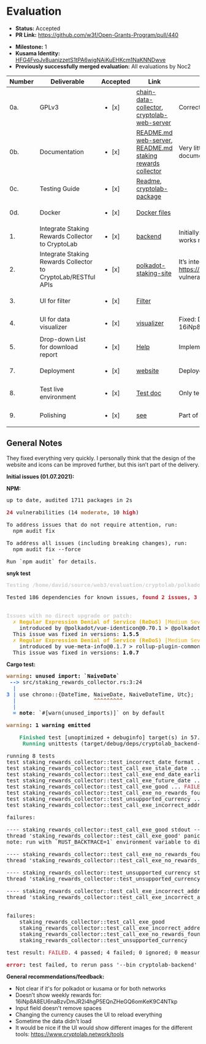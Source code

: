 # Evaluation

- **Status:** Accepted
- **PR Link:** https://github.com/w3f/Open-Grants-Program/pull/440
* **Milestone:** 1
* **Kusama Identity:** [HFG4FvoJv8uanizzetS1tPA6wigNAiKuEHKcm1NaKNNDwve](https://polkascan.io/pre/kusama/account/HFG4FvoJv8uanizzetS1tPA6wigNAiKuEHKcm1NaKNNDwve)
* **Previously successfully merged evaluation:** All evaluations by Noc2

| Number | Deliverable | Accepted | Link | Evaluation Notes |
| ------ | ----------- | -------- | ---- |----------------- |
| 0a. | GPLv3 |  <ul><li>[x] </li></ul> | [chain-data-collector](https://github.com/cryptolab-network/chain-data-collector/blob/main/LICENSE), [cryptolab-web-server](https://github.com/cryptolab-network/cryptolab-web-server/blob/main/LICENSE)  | Correct License |
| 0b. | Documentation | <ul><li>[x] </li></ul> | [README.md web-server](https://github.com/cryptolab-network/cryptolab-web-server/blob/staking-rewards-collector/README.md), [README.md staking rewards collector](https://github.com/cryptolab-network/polkadot-staking-site/blob/staking-rewards-collector/README.md)   | Very little documentation, only readmes, Almost no inline documentation or even rust doc support  |
| 0c. | Testing Guide | <ul><li>[x] </li></ul> | [Readme](https://github.com/cryptolab-network/cryptolab-web-server/blob/staking-rewards-collector/README.md), [cryptolab-package](https://github.com/cryptolab-network/cryptolab-package)  |  |
| 0d. | Docker | <ul><li>[x] </li></ul> | [Docker files](https://1drv.ms/u/s!AiJ0e-NXMtnGg2S6fXOq4Fm4aKaa?e=WRWmdZ)  |  |
| 1.  | Integrate Staking Rewards Collector to CryptoLab | <ul><li>[x] </li></ul> | [backend](https://github.com/cryptolab-network/cryptolab-web-server/blob/staking-rewards-collector) | Initially: unused imports: `NaiveDate`, 4 test fail, but everything works now |
| 2.  | Integrate Staking Rewards Collector to CryptoLab/RESTful APIs | <ul><li>[x] </li></ul> | [polkadot-staking-site](https://github.com/cryptolab-network/polkadot-staking-site)  | It’s integrated into the main page: https://www.cryptolab.network/tools, non-devDependencies vulnerabilities are resolved. Deprecated warnings are resolved. |
| 3.  | UI for filter | <ul><li>[x] </li></ul> | [Filter](https://github.com/cryptolab-network/polkadot-staking-site/commit/b4b0498c09fff2f89394d2fe0baf07137aed558b) |  |
| 4.  | UI for data visualizer  | <ul><li>[x] </li></ul> | [visualizer](https://github.com/cryptolab-network/polkadot-staking-site/commit/b4b0498c09fff2f89394d2fe0baf07137aed558b)  | Fixed: Doesn’t show weekly rewards for: 16iNp8A8EU6naBzvDmJR2i4hgP5EQnZHeGQ6omKeK9C4NTkp |
| 5.  | Drop-down List for download report  | <ul><li>[x] </li></ul> | [Help](https://github.com/cryptolab-network/polkadot-staking-site/commit/9ca81c793612c35bbc163d22b7a0dcfe00e87855)  | Implement |
| 7.  | Deployment | <ul><li>[x] </li></ul> | [website](https://www.cryptolab.network/tools/dotSR) | Deployed |
| 8.  | Test live environment | <ul><li>[x] </li></ul> | [Test doc](https://github.com/cryptolab-network/cryptolab-package/blob/main/compatibility_test_report.md)  | Only tested on three browsers, but according to contract |
| 9.  | Polishing | <ul><li>[x] </li></ul> | [see](https://github.com/w3f/Grant-Milestone-Delivery/pull/209#issuecomment-872291752)  | Part of the milestone delivery  |

## General Notes

They fixed everything very quickly. I personally think that the design of the website and icons can be improved further, but this isn’t part of the delivery. 

**Initial issues (01.07.2021):**

**NPM:**

<pre>up to date, audited 1711 packages in 2s

<font color="#C01C28"><b>24</b></font> vulnerabilities (14 <font color="#A2734C"><b>moderate</b></font>, 10 <font color="#C01C28"><b>high</b></font>)

To address issues that do not require attention, run:
  npm audit fix

To address all issues (including breaking changes), run:
  npm audit fix --force

Run `npm audit` for details.
</pre>

**snyk test**

<pre><font color="#D0CFCC"><b>Testing /home/david/source/web3/evaluation/cryptolab/polkadot-staking-site...</b></font>

Tested 186 dependencies for known issues, <font color="#C01C28"><b>found 2 issues, 3 vulnerable paths.</b></font>


<font color="#D0CFCC"><b>Issues with no direct upgrade or patch:</b></font>
<font color="#E9AD0C">  ✗ </font><font color="#E9AD0C"><b>Regular Expression Denial of Service (ReDoS)</b></font><font color="#E9AD0C"> [Medium Severity]</font>[https://snyk.io/vuln/SNYK-JS-COLORSTRING-1082939] in <b>color-string@1.5.4</b>
    introduced by @polkadot/vue-identicon@0.70.1 &gt; @polkadot/ui-shared@0.70.1 &gt; color@3.1.3 &gt; color-string@1.5.4
  This issue was fixed in versions: <b>1.5.5</b>
<font color="#E9AD0C">  ✗ </font><font color="#E9AD0C"><b>Regular Expression Denial of Service (ReDoS)</b></font><font color="#E9AD0C"> [Medium Severity]</font>[https://snyk.io/vuln/SNYK-JS-PATHPARSE-1077067] in <b>path-parse@1.0.6</b>
    introduced by vue-meta-info@0.1.7 &gt; rollup-plugin-commonjs@8.4.1 &gt; resolve@1.20.0 &gt; path-parse@1.0.6 and <font color="#33C7DE">1</font> other path(s)
  This issue was fixed in versions: <b>1.0.7</b>
</pre>

**Cargo test:**

<pre><font color="#A2734C"><b>warning</b></font><b>: unused import: `NaiveDate`</b>
 <font color="#2A7BDE"><b>--&gt; </b></font>src/staking_rewards_collector.rs:3:24
  <font color="#2A7BDE"><b>|</b></font>
<font color="#2A7BDE"><b>3</b></font> <font color="#2A7BDE"><b>| </b></font>use chrono::{DateTime, NaiveDate, NaiveDateTime, Utc};
  <font color="#2A7BDE"><b>| </b></font>                       <font color="#A2734C"><b>^^^^^^^^^</b></font>
  <font color="#2A7BDE"><b>|</b></font>
  <font color="#2A7BDE"><b>= </b></font><b>note</b>: `#[warn(unused_imports)]` on by default

<font color="#A2734C"><b>warning</b></font><b>: 1 warning emitted</b>

<font color="#26A269"><b>    Finished</b></font> test [unoptimized + debuginfo] target(s) in 57.10s
<font color="#26A269"><b>     Running</b></font> unittests (target/debug/deps/cryptolab_backend-f2adf01c70796e3b)

running 8 tests
test staking_rewards_collector::test_incorrect_date_format ... <font color="#26A269">ok</font>
test staking_rewards_collector::test_call_exe_stale_date ... <font color="#26A269">ok</font>
test staking_rewards_collector::test_call_exe_end_date_earlier_than_start ... <font color="#26A269">ok</font>
test staking_rewards_collector::test_call_exe_future_date ... <font color="#26A269">ok</font>
test staking_rewards_collector::test_call_exe_good ... <font color="#C01C28">FAILED</font>
test staking_rewards_collector::test_call_exe_no_rewards_found ... <font color="#C01C28">FAILED</font>
test staking_rewards_collector::test_unsupported_currency ... <font color="#C01C28">FAILED</font>
test staking_rewards_collector::test_call_exe_incorrect_address ... <font color="#C01C28">FAILED</font>

failures:

---- staking_rewards_collector::test_call_exe_good stdout ----
thread &apos;staking_rewards_collector::test_call_exe_good&apos; panicked at &apos;called `Result::unwrap()` on an `Err` value: Os { code: 2, kind: NotFound, message: &quot;No such file or directory&quot; }&apos;, src/config.rs:27:70
note: run with `RUST_BACKTRACE=1` environment variable to display a backtrace

---- staking_rewards_collector::test_call_exe_no_rewards_found stdout ----
thread &apos;staking_rewards_collector::test_call_exe_no_rewards_found&apos; panicked at &apos;called `Result::unwrap()` on an `Err` value: Os { code: 2, kind: NotFound, message: &quot;No such file or directory&quot; }&apos;, src/config.rs:27:70

---- staking_rewards_collector::test_unsupported_currency stdout ----
thread &apos;staking_rewards_collector::test_unsupported_currency&apos; panicked at &apos;called `Result::unwrap()` on an `Err` value: Os { code: 2, kind: NotFound, message: &quot;No such file or directory&quot; }&apos;, src/config.rs:27:70

---- staking_rewards_collector::test_call_exe_incorrect_address stdout ----
thread &apos;staking_rewards_collector::test_call_exe_incorrect_address&apos; panicked at &apos;called `Result::unwrap()` on an `Err` value: Os { code: 2, kind: NotFound, message: &quot;No such file or directory&quot; }&apos;, src/config.rs:27:70


failures:
    staking_rewards_collector::test_call_exe_good
    staking_rewards_collector::test_call_exe_incorrect_address
    staking_rewards_collector::test_call_exe_no_rewards_found
    staking_rewards_collector::test_unsupported_currency

test result: <font color="#C01C28">FAILED</font>. 4 passed; 4 failed; 0 ignored; 0 measured; 0 filtered out; finished in 0.00s

<font color="#C01C28"><b>error</b></font><b>:</b> test failed, to rerun pass &apos;--bin cryptolab-backend&apos;
</pre>

**General recommendations/feedback:**
- Not clear if it's for polkadot or kusama or for both networks
- Doesn’t show weekly rewards for: 16iNp8A8EU6naBzvDmJR2i4hgP5EQnZHeGQ6omKeK9C4NTkp 
- Input field doesn't remove spaces
- Changing the currency causes the UI to reload everything
- Sometime the data didn't load
- It would be nice if the UI would show different images for the different tools: https://www.cryptolab.network/tools 





